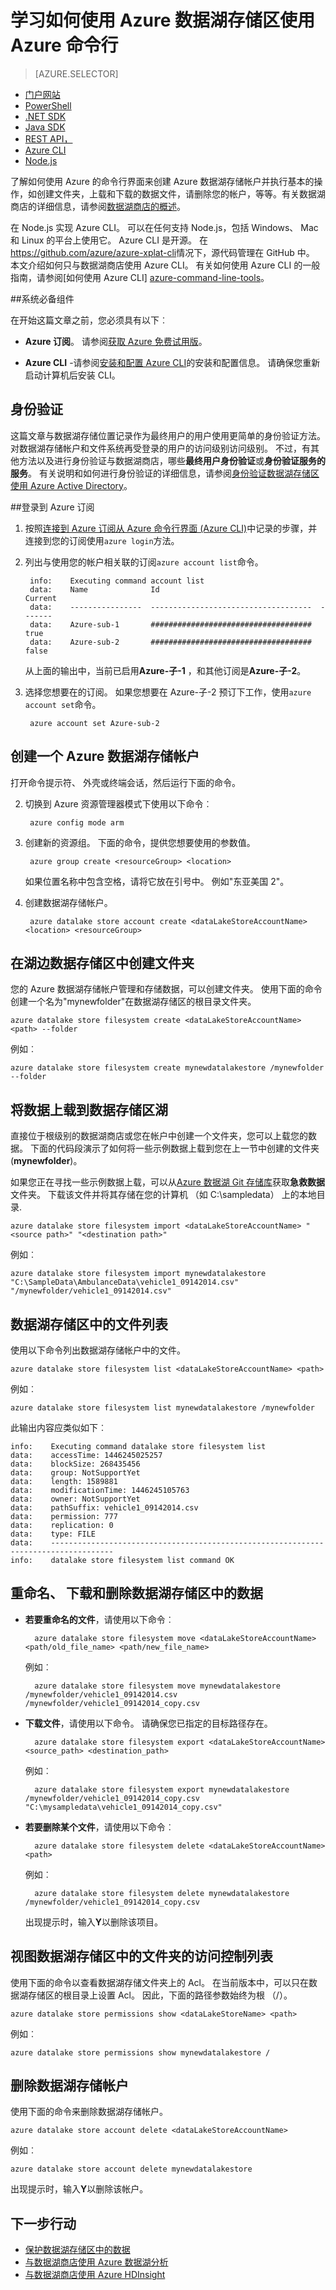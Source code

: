 <properties
   pageTitle="学习如何使用数据湖存储区使用跨平台命令行界面 |Microsoft Azure"
   description="使用 Azure 的跨平台命令行来创建数据湖存储帐户并执行基本的操作"
   services="data-lake-store"
   documentationCenter=""
   authors="nitinme"
   manager="jhubbard"
   editor="cgronlun"/>

<tags
   ms.service="data-lake-store"
   ms.devlang="na"
   ms.topic="get-started-article"
   ms.tgt_pltfrm="na"
   ms.workload="big-data"
   ms.date="09/27/2016"
   ms.author="nitinme"/>

# <a name="get-started-with-azure-data-lake-store-using-azure-command-line"></a>学习如何使用 Azure 数据湖存储区使用 Azure 命令行

> [AZURE.SELECTOR]
- [门户网站](data-lake-store-get-started-portal.md)
- [PowerShell](data-lake-store-get-started-powershell.md)
- [.NET SDK](data-lake-store-get-started-net-sdk.md)
- [Java SDK](data-lake-store-get-started-java-sdk.md)
- [REST API，](data-lake-store-get-started-rest-api.md)
- [Azure CLI](data-lake-store-get-started-cli.md)
- [Node.js](data-lake-store-manage-use-nodejs.md)

了解如何使用 Azure 的命令行界面来创建 Azure 数据湖存储帐户并执行基本的操作，如创建文件夹，上载和下载的数据文件，请删除您的帐户，等等。有关数据湖商店的详细信息，请参阅[数据湖商店的概述](data-lake-store-overview.md)。

在 Node.js 实现 Azure CLI。 可以在任何支持 Node.js，包括 Windows、 Mac 和 Linux 的平台上使用它。 Azure CLI 是开源。 在<a href= "https://github.com/azure/azure-xplat-cli">https://github.com/azure/azure-xplat-cli</a>情况下，源代码管理在 GitHub 中。 本文介绍如何只与数据湖商店使用 Azure CLI。 有关如何使用 Azure CLI 的一般指南，请参阅[如何使用 Azure CLI] [azure-command-line-tools]。


##<a name="prerequisites"></a>系统必备组件

在开始这篇文章之前，您必须具有以下︰

- **Azure 订阅**。 请参阅[获取 Azure 免费试用版](https://azure.microsoft.com/pricing/free-trial/)。

- **Azure CLI** -请参阅[安装和配置 Azure CLI](../xplat-cli-install.md)的安装和配置信息。 请确保您重新启动计算机后安装 CLI。

## <a name="authentication"></a>身份验证

这篇文章与数据湖存储位置记录作为最终用户的用户使用更简单的身份验证方法。 对数据湖存储帐户和文件系统再受登录的用户的访问级别访问级别。 不过，有其他方法以及进行身份验证与数据湖商店，哪些**最终用户身份验证**或**身份验证服务的服务**。 有关说明和如何进行身份验证的详细信息，请参阅[身份验证数据湖存储区使用 Azure Active Directory](data-lake-store-authenticate-using-active-directory.md)。

##<a name="login-to-your-azure-subscription"></a>登录到 Azure 订阅

1. 按照[连接到 Azure 订阅从 Azure 命令行界面 (Azure CLI)](../xplat-cli-connect.md)中记录的步骤，并连接到您的订阅使用`azure login`方法。

2. 列出与使用您的帐户相关联的订阅`azure account list`命令。

        info:    Executing command account list
        data:    Name              Id                                    Current
        data:    ----------------  ------------------------------------  -------
        data:    Azure-sub-1       ####################################  true
        data:    Azure-sub-2       ####################################  false

    从上面的输出中，当前已启用**Azure-子-1** ，和其他订阅是**Azure-子-2**。 

3. 选择您想要在的订阅。 如果您想要在 Azure-子-2 预订下工作，使用`azure account set`命令。

        azure account set Azure-sub-2


## <a name="create-an-azure-data-lake-store-account"></a>创建一个 Azure 数据湖存储帐户

打开命令提示符、 外壳或终端会话，然后运行下面的命令。

2. 切换到 Azure 资源管理器模式下使用以下命令︰

        azure config mode arm


5. 创建新的资源组。 下面的命令，提供您想要使用的参数值。

        azure group create <resourceGroup> <location>

    如果位置名称中包含空格，请将它放在引号中。 例如"东亚美国 2"。

5. 创建数据湖存储帐户。

        azure datalake store account create <dataLakeStoreAccountName> <location> <resourceGroup>

## <a name="create-folders-in-your-data-lake-store"></a>在湖边数据存储区中创建文件夹

您的 Azure 数据湖存储帐户管理和存储数据，可以创建文件夹。 使用下面的命令创建一个名为"mynewfolder"在数据湖存储区的根目录文件夹。

    azure datalake store filesystem create <dataLakeStoreAccountName> <path> --folder

例如︰

    azure datalake store filesystem create mynewdatalakestore /mynewfolder --folder

## <a name="upload-data-to-your-data-lake-store"></a>将数据上载到数据存储区湖

直接位于根级别的数据湖商店或您在帐户中创建一个文件夹，您可以上载您的数据。 下面的代码段演示了如何将一些示例数据上载到您在上一节中创建的文件夹 (**mynewfolder**)。

如果您正在寻找一些示例数据上载，可以从[Azure 数据湖 Git 存储库](https://github.com/MicrosoftBigData/usql/tree/master/Examples/Samples/Data/AmbulanceData)获取**急救数据**文件夹。 下载该文件并将其存储在您的计算机 （如 C:\sampledata） 上的本地目录\.

    azure datalake store filesystem import <dataLakeStoreAccountName> "<source path>" "<destination path>"

例如︰

    azure datalake store filesystem import mynewdatalakestore "C:\SampleData\AmbulanceData\vehicle1_09142014.csv" "/mynewfolder/vehicle1_09142014.csv"


## <a name="list-files-in-data-lake-store"></a>数据湖存储区中的文件列表

使用以下命令列出数据湖存储帐户中的文件。

    azure datalake store filesystem list <dataLakeStoreAccountName> <path>

例如︰

    azure datalake store filesystem list mynewdatalakestore /mynewfolder

此输出内容应类似如下︰

    info:    Executing command datalake store filesystem list
    data:    accessTime: 1446245025257
    data:    blockSize: 268435456
    data:    group: NotSupportYet
    data:    length: 1589881
    data:    modificationTime: 1446245105763
    data:    owner: NotSupportYet
    data:    pathSuffix: vehicle1_09142014.csv
    data:    permission: 777
    data:    replication: 0
    data:    type: FILE
    data:    ------------------------------------------------------------------------------------
    info:    datalake store filesystem list command OK

## <a name="rename-download-and-delete-data-from-your-data-lake-store"></a>重命名、 下载和删除数据湖存储区中的数据

* **若要重命名的文件**，请使用以下命令︰

        azure datalake store filesystem move <dataLakeStoreAccountName> <path/old_file_name> <path/new_file_name>

    例如︰

        azure datalake store filesystem move mynewdatalakestore /mynewfolder/vehicle1_09142014.csv /mynewfolder/vehicle1_09142014_copy.csv

* **下载文件**，请使用以下命令。 请确保您已指定的目标路径存在。

        azure datalake store filesystem export <dataLakeStoreAccountName> <source_path> <destination_path>

    例如︰

        azure datalake store filesystem export mynewdatalakestore /mynewfolder/vehicle1_09142014_copy.csv "C:\mysampledata\vehicle1_09142014_copy.csv"

* **若要删除某个文件**，请使用以下命令︰

        azure datalake store filesystem delete <dataLakeStoreAccountName> <path>

    例如︰

        azure datalake store filesystem delete mynewdatalakestore /mynewfolder/vehicle1_09142014_copy.csv

    出现提示时，输入**Y**以删除该项目。

## <a name="view-the-access-control-list-for-a-folder-in-data-lake-store"></a>视图数据湖存储区中的文件夹的访问控制列表

使用下面的命令以查看数据湖存储文件夹上的 Acl。 在当前版本中，可以只在数据湖存储区的根目录上设置 Acl。 因此，下面的路径参数始终为根 （/）。

    azure datalake store permissions show <dataLakeStoreName> <path>

例如︰

    azure datalake store permissions show mynewdatalakestore /


## <a name="delete-your-data-lake-store-account"></a>删除数据湖存储帐户

使用下面的命令来删除数据湖存储帐户。

    azure datalake store account delete <dataLakeStoreAccountName>

例如︰

    azure datalake store account delete mynewdatalakestore

出现提示时，输入**Y**以删除该帐户。


## <a name="next-steps"></a>下一步行动

- [保护数据湖存储区中的数据](data-lake-store-secure-data.md)
- [与数据湖商店使用 Azure 数据湖分析](../data-lake-analytics/data-lake-analytics-get-started-portal.md)
- [与数据湖商店使用 Azure HDInsight](data-lake-store-hdinsight-hadoop-use-portal.md)


[azure-command-line-tools]: ../xplat-cli-install.md
